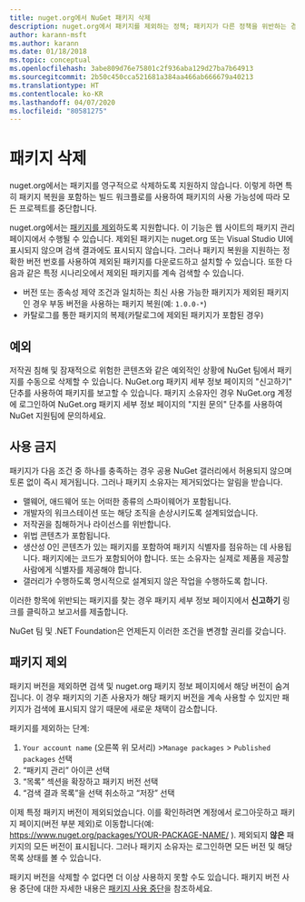 ```yaml
---
title: nuget.org에서 NuGet 패키지 삭제
description: nuget.org에서 패키지를 제외하는 정책; 패키지가 다른 정책을 위반하는 경우를 제외하고 영구 삭제가 지원되지 않습니다.
author: karann-msft
ms.author: karann
ms.date: 01/18/2018
ms.topic: conceptual
ms.openlocfilehash: 3abe809d76e75801c2f936aba129d27ba7b64913
ms.sourcegitcommit: 2b50c450cca521681a384aa466ab666679a40213
ms.translationtype: HT
ms.contentlocale: ko-KR
ms.lasthandoff: 04/07/2020
ms.locfileid: "80581275"
---
```

# <a name="deleting-packages"></a>패키지 삭제

nuget.org에서는 패키지를 영구적으로 삭제하도록 지원하지 않습니다. 이렇게 하면 특히 패키지 복원을 포함하는 빌드 워크플로를 사용하여 패키지의 사용 가능성에 따라 모든 프로젝트를 중단합니다.

nuget.org에서는 [패키지를 제외](#unlisting-a-package)하도록 지원합니다. 이 기능은 웹 사이트의 패키지 관리 페이지에서 수행될 수 있습니다. 제외된 패키지는 nuget.org 또는 Visual Studio UI에 표시되지 않으며 검색 결과에도 표시되지 않습니다. 그러나 패키지 복원을 지원하는 정확한 버전 번호를 사용하여 제외된 패키지를 다운로드하고 설치할 수 있습니다. 또한 다음과 같은 특정 시나리오에서 제외된 패키지를 계속 검색할 수 있습니다.

- 버전 또는 종속성 제약 조건과 일치하는 최신 사용 가능한 패키지가 제외된 패키지인 경우 부동 버전을 사용하는 패키지 복원(예: `1.0.0-*`)
- 카탈로그를 통한 패키지의 복제(카탈로그에 제외된 패키지가 포함된 경우)

## <a name="exceptions"></a>예외

저작권 침해 및 잠재적으로 위험한 콘텐츠와 같은 예외적인 상황에 NuGet 팀에서 패키지를 수동으로 삭제할 수 있습니다. NuGet.org 패키지 세부 정보 페이지의 "신고하기" 단추를 사용하여 패키지를 보고할 수 있습니다. 패키지 소유자인 경우 NuGet.org 계정에 로그인하여 NuGet.org 패키지 세부 정보 페이지의 "지원 문의" 단추를 사용하여 NuGet 지원팀에 문의하세요.

## <a name="prohibited-use"></a>사용 금지

패키지가 다음 조건 중 하나를 충족하는 경우 공용 NuGet 갤러리에서 허용되지 않으며 토론 없이 즉시 제거됩니다. 그러나 패키지 소유자는 제거되었다는 알림을 받습니다.

- 맬웨어, 애드웨어 또는 어떠한 종류의 스파이웨어가 포함됩니다.
- 개발자의 워크스테이션 또는 해당 조직을 손상시키도록 설계되었습니다.
- 저작권을 침해하거나 라이선스를 위반합니다.
- 위법 콘텐츠가 포함됩니다.
- 생산성 0인 콘텐츠가 있는 패키지를 포함하여 패키지 식별자를 점유하는 데 사용됩니다. 패키지에는 코드가 포함되어야 합니다. 또는 소유자는 실제로 제품을 제공할 사람에게 식별자를 제공해야 합니다.
- 갤러리가 수행하도록 명시적으로 설계되지 않은 작업을 수행하도록 합니다.

이러한 항목에 위반되는 패키지를 찾는 경우 패키지 세부 정보 페이지에서 **신고하기** 링크를 클릭하고 보고서를 제출합니다.

NuGet 팀 및 .NET Foundation은 언제든지 이러한 조건을 변경할 권리를 갖습니다.

## <a name="unlisting-a-package"></a>패키지 제외
패키지 버전을 제외하면 검색 및 nuget.org 패키지 정보 페이지에서 해당 버전이 숨겨집니다. 이 경우 패키지의 기존 사용자가 해당 패키지 버전을 계속 사용할 수 있지만 패키지가 검색에 표시되지 않기 때문에 새로운 채택이 감소합니다.

패키지를 제외하는 단계:

1. `Your account name` (오른쪽 위 모서리) >`Manage packages` > `Published packages` 선택
1. “패키지 관리” 아이콘 선택
1. “목록” 섹션을 확장하고 패키지 버전 선택
1. “검색 결과 목록”을 선택 취소하고 “저장” 선택

이제 특정 패키지 버전이 제외되었습니다. 이를 확인하려면 계정에서 로그아웃하고 패키지 페이지(버전 부분 제외)로 이동합니다(예: https://www.nuget.org/packages/YOUR-PACKAGE-NAME/ ). 제외되지 **않은** 패키지의 모든 버전이 표시됩니다. 그러나 패키지 소유자는 로그인하면 모든 버전 및 해당 목록 상태를 볼 수 있습니다.

패키지 버전을 삭제할 수 없다면 더 이상 사용하지 못할 수도 있습니다. 패키지 버전 사용 중단에 대한 자세한 내용은 [패키지 사용 중단](../deprecate-packages.md)을 참조하세요.

